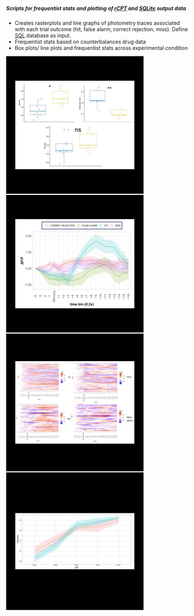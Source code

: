 ##### Scripts for frequentist stats and plotting of [rCPT](https://github.com/sronilsson/Rodent-continous-performance-task-in-psychopy) and [SQLite](https://github.com/sronilsson/h5_to_SQLite_CPT) output data

* Creates rasterplots and line graphs of photometry traces associated with each trial outcome (hit, false alarm, correct rejection, miss). Define [SQL](https://github.com/sronilsson/h5_to_SQLite_CPT) database as input.
* Frequentist stats based on counterbalances drug data
* Box plots/ line plots and frequentist stats across experimental condition 


![alt-text-1](/images/Pic1.jpg "Touchscreen operant box version 1") ![alt-text-1](/images/Pic2.jpg "Touchscreen operant box version 2")
![alt-text-1](/images/Pic3.jpg "Operant box misc") ![alt-text-1](/images/Pic4.jpg "Portable lickometer for headfixed mice")
